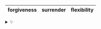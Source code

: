 | forgiveness | surrender | flexibility |
| :---------: | :-------: | :---------: |

<details>
  <summary>✨</summary>
  These words are chosen at random each day. New words will appear here tomorrow morning.
</details>